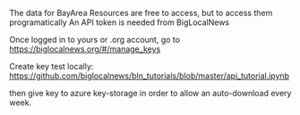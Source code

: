 The data for BayArea Resources are free to access, but to access them programatically
An API token is needed from BigLocalNews

Once logged in to yours or .org account, go to https://biglocalnews.org/#/manage_keys

Create key
test locally: https://github.com/biglocalnews/bln_tutorials/blob/master/api_tutorial.ipynb

then give key to azure key-storage in order to allow an auto-download every week.

